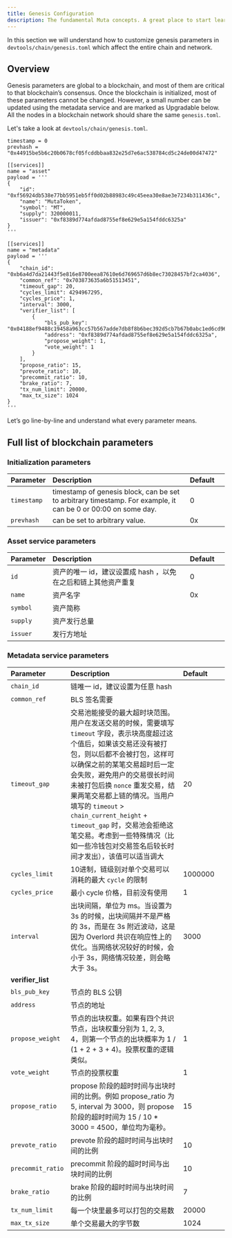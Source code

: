 ```yaml
---
title: Genesis Configuration
description: The fundamental Muta concepts. A great place to start learning about Muta.
---
```


In this section we will understand how to customize genesis parameters in `devtools/chain/genesis.toml` which affect the entire chain and network. 

## Overview

Genesis parameters are global to a blockchain, and most of them are critical to that blockchain’s consensus. Once the blockchain is initialized, most of these parameters cannot be changed. However, a small number can be updated using the metadata service and are marked as Upgradable below. All the nodes in a blockchain network should share the same `genesis.toml`.

Let's take a look at `devtools/chain/genesis.toml`.

```
timestamp = 0
prevhash = "0x44915be5b6c20b0678cf05fcddbbaa832e25d7e6ac538784cd5c24de00d47472"

[[services]]
name = "asset"
payload = '''
{
    "id": "0xf56924db538e77bb5951eb5ff0d02b88983c49c45eea30e8ae3e7234b311436c",
    "name": "MutaToken",
    "symbol": "MT",
    "supply": 320000011,
    "issuer": "0xf8389d774afdad8755ef8e629e5a154fddc6325a"
}
'''

[[services]]
name = "metadata"
payload = '''
{
    "chain_id": "0xb6a4d7da21443f5e816e8700eea87610e6d769657d6b8ec73028457bf2ca4036",
    "common_ref": "0x703873635a6b51513451",
    "timeout_gap": 20,
    "cycles_limit": 4294967295,
    "cycles_price": 1,
    "interval": 3000,
    "verifier_list": [
        {
            "bls_pub_key": "0x04188ef9488c19458a963cc57b567adde7db8f8b6bec392d5cb7b67b0abc1ed6cd966edc451f6ac2ef38079460eb965e890d1f576e4039a20467820237cda753f07a8b8febae1ec052190973a1bcf00690ea8fc0168b3fbbccd1c4e402eda5ef22",
            "address": "0xf8389d774afdad8755ef8e629e5a154fddc6325a",
            "propose_weight": 1,
            "vote_weight": 1
        }
    ],
    "propose_ratio": 15,
    "prevote_ratio": 10,
    "precommit_ratio": 10,
    "brake_ratio": 7,
    "tx_num_limit": 20000,
    "max_tx_size": 1024
}
'''
```
Let’s go line-by-line and understand what every parameter means.

## Full list of blockchain parameters

### Initialization parameters

| Parameter     | Description                                                                                                   |Default   |   |
|:--------------|:--------------------------------------------------------------------------------------------------------------|:---      |:--|
| `timestamp`   | timestamp of genesis block, can be set to arbitrary timestamp. For example, it can be 0 or 00:00 on some day. |0         |   |
| `prevhash`    | can be set to arbitrary value.                                                                                |0x        |   |

### Asset service parameters

| Parameter     | Description                                                                                                   |Default   ||
|:--------------|:--------------------------------------------------------------------------------------------------------------|:---      |:--   |
| `id`          | 资产的唯一 id，建议设置成 hash ，以免在之后和链上其他资产重复                                                          |0         ||
| `name`        | 资产名字                                                                                                        |0x        ||
| `symbol`      | 资产简称                                                                                                        |          ||
| `supply`      | 资产发行总量                                                                                                     |          ||
| `issuer`      | 发行方地址                                                                                                       |          ||

### Metadata service parameters

| Parameter     | Description                                                                                                   |Default   |  |
|:--------------|:--------------------------------------------------------------------------------------------------------------|:---      |:--- |
| `chain_id`    | 链唯一 id，建议设置为任意 hash                                                                                    |          |  |
| `common_ref`  | BLS 签名需要                                                                                                    |          |  |
| `timeout_gap` | 交易池能接受的最大超时块范围。用户在发送交易的时候，需要填写 `timeout` 字段，表示块高度超过这个值后，如果该交易还没有被打包，则以后都不会被打包，这样可以确保之前的某笔交易超时后一定会失败，避免用户的交易很长时间未被打包后换 `nonce` 重发交易，结果两笔交易都上链的情况。当用户填写的 `timeout` > `chain_current_height` + `timeout_gap` 时，交易池会拒绝这笔交易。考虑到一些特殊情况（比如一些冷钱包对交易签名后较长时间才发出），该值可以适当调大                                                                                     |  20  |  |
| `cycles_limit`| 10进制，链级别对单个交易可以消耗的最大 `cycle` 的限制                                                                 |  1000000 |  |
| `cycles_price`| 最小 cycle 价格，目前没有使用                                                                                      |   1      |  |
| `interval`    | 出块间隔，单位为 ms。当设置为 3s 的时候，出块间隔并不是严格的 3s，而是在 3s 附近波动，这是因为 Overlord 共识在响应性上的优化。当网络状况较好的时候，会小于 3s，网络情况较差，则会略大于 3s。 |  3000  |
| **verifier_list**   |                                                                                                           |         |  |
| `bls_pub_key` | 节点的 BLS 公钥                                                                                                   |        |   |
| `address`     | 节点的地址                                                                                                        |                |  |
| `propose_weight` | 节点的出块权重。如果有四个共识节点，出块权重分别为 1, 2, 3, 4，则第一个节点的出块概率为 1 / (1 + 2 + 3 + 4)。投票权重的逻辑类似。  |1        |  |
| `vote_weight` | 节点的投票权重                                                                                                     |1         |  |
| `propose_ratio` | propose 阶段的超时时间与出块时间的比例。例如 propose_ratio 为 5, interval 为 3000，则 propose 阶段的超时时间为 15 / 10 * 3000 = 4500，单位均为毫秒。                                                                                |15       |  |
| `prevote_ratio` | prevote 阶段的超时时间与出块时间的比例                                                                               |10       |  |
| `precommit_ratio`| precommit 阶段的超时时间与出块时间的比例                                                                            |10       |  |
| `brake_ratio`    | brake 阶段的超时时间与出块时间的比例                                                                                |7      |  |
| `tx_num_limit`   | 每一个块里最多可以打包的交易数                                                                                      |20000      |  |
| `max_tx_size`    | 单个交易最大的字节数                                                                                              |1024      |  |

